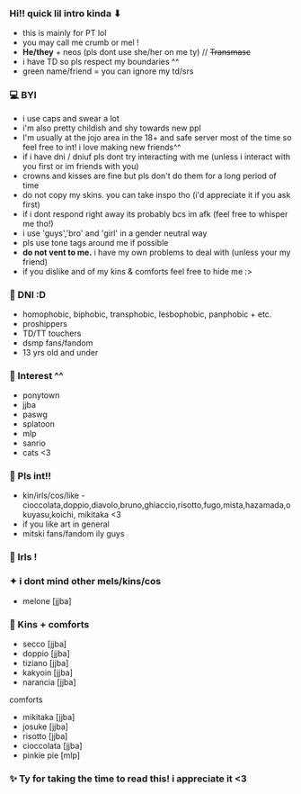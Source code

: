 ### Hi!! quick lil intro kinda ⬇︎

-  this is mainly for PT lol
- you may call me crumb or mel !
- **He/they** + neos (pls dont use she/her on me ty) // ~~Transmasc~~
- i have TD so pls respect my boundaries ^^
- green name/friend = you can ignore my td/srs

### 💻 BYI
- i use caps and swear a lot
- i'm also pretty childish and shy towards new ppl
- I'm usually at the jojo area in the 18+ and safe server most of the time so feel free to int! i love making new friends^^
- if i have dni / dniuf pls dont try interacting with me (unless i interact with you first or im friends with you)
- crowns and kisses are fine but pls don't do them for a long period of time
- do not copy my skins. you can take inspo tho (i'd appreciate it if you ask first)
- if i dont respond right away its probably bcs im afk (feel free to whisper me tho!)
- i use 'guys','bro' and 'girl' in a gender neutral way
- pls use tone tags around me if possible
- **do not vent to me.** i have my own problems to deal with (unless your my friend)
- if you dislike and of my kins & comforts feel free to hide me :>

### 👾 DNI :D
-  homophobic, biphobic, transphobic, lesbophobic, panphobic + etc.
- proshippers
- TD/TT touchers
- dsmp fans/fandom
- 13 yrs old and under

### 🎲 Interest ^^
- ponytown
- jjba
- paswg
- splatoon
- mlp
- sanrio
- cats <3
### 💫 Pls int!!
- kin/irls/cos/like - cioccolata,doppio,diavolo,bruno,ghiaccio,risotto,fugo,mista,hazamada,okuyasu,koichi, mikitaka <3
- if you like art in general
- mitski fans/fandom ily guys

### 💖 Irls !
### ✦  i dont mind other mels/kins/cos
- melone [jjba]

### 🍉 Kins + comforts
- secco [jjba]
- doppio [jjba]
- tiziano [jjba]
- kakyoin [jjba]
- narancia [jjba]

comforts
- mikitaka [jjba]
- josuke [jjba]
- risotto [jjba]
- cioccolata [jjba] 
- pinkie pie [mlp]


### ✨ Ty for taking the time to read this! i appreciate it <3
